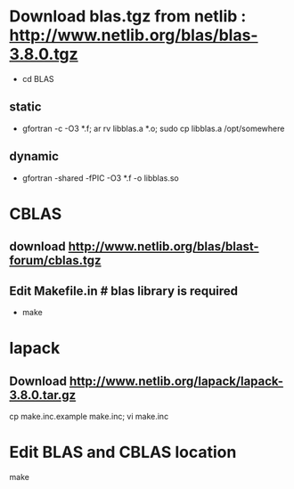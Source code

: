 # Download  blas.tgz from netlib : http://www.netlib.org/blas/blas-3.8.0.tgz
- cd BLAS
## static
- gfortran -c -O3 *.f;  ar rv libblas.a *.o; sudo cp libblas.a /opt/somewhere
## dynamic
- gfortran -shared -fPIC -O3 *.f -o libblas.so
# CBLAS
## download http://www.netlib.org/blas/blast-forum/cblas.tgz
## Edit Makefile.in # blas library is required
- make
# lapack
## Download http://www.netlib.org/lapack/lapack-3.8.0.tar.gz
cp make.inc.example make.inc; vi make.inc
# Edit BLAS and CBLAS location
make
